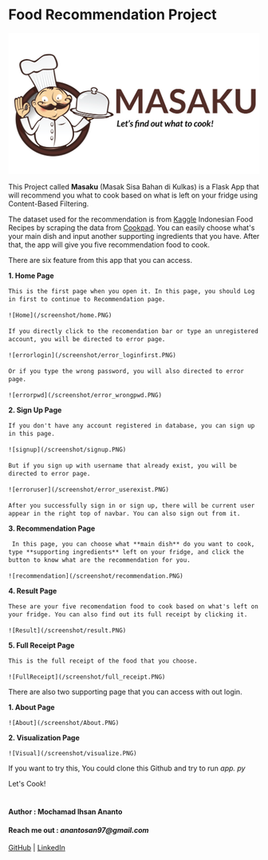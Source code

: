 # Food Recommendation Project

![MasakuLogo](/screenshot/Masaku_Logo.png)

This Project called **Masaku** (Masak Sisa Bahan di Kulkas) is a Flask App that will recommend you what to cook based on what is left on your fridge using Content-Based Filtering.

The dataset used for the recommendation is from [Kaggle](https://www.kaggle.com/canggih/indonesian-food-recipes) Indonesian Food Recipes by scraping the data from [Cookpad](https://www.cookpad.com). You can easily choose what's your main dish and input another supporting ingredients that you have. After that, the app will give you five recommendation food to cook.

There are six feature from this app that you can access.

**1. Home Page**

    This is the first page when you open it. In this page, you should Log in first to continue to Recommendation page.

    ![Home](/screenshot/home.PNG)

    If you directly click to the recomendation bar or type an unregistered account, you will be directed to error page.

    ![errorlogin](/screenshot/error_loginfirst.PNG)

    Or if you type the wrong password, you will also directed to error page.

    ![errorpwd](/screenshot/error_wrongpwd.PNG)

**2. Sign Up Page**

    If you don't have any account registered in database, you can sign up in this page.

    ![signup](/screenshot/signup.PNG)

    But if you sign up with username that already exist, you will be directed to error page.

    ![erroruser](/screenshot/error_userexist.PNG)

    After you successfully sign in or sign up, there will be current user appear in the right top of navbar. You can also sign out from it.

**3. Recommendation Page**

     In this page, you can choose what **main dish** do you want to cook, type **supporting ingredients** left on your fridge, and click the button to know what are the recommendation for you.

    ![recommendation](/screenshot/recommendation.PNG)

**4. Result Page**

    These are your five recomendation food to cook based on what's left on your fridge. You can also find out its full receipt by clicking it.

    ![Result](/screenshot/result.PNG)

**5. Full Receipt Page**
    
    This is the full receipt of the food that you choose. 

    ![FullReceipt](/screenshot/full_receipt.PNG)

There are also two supporting page that you can access with out login.

**1. About Page**

    ![About](/screenshot/About.PNG)

**2. Visualization Page**

    ![Visual](/screenshot/visualize.PNG)

If you want to try this, You could clone this Github and try to run _app. py_

Let's Cook!


#
#### Author : Mochamad Ihsan Ananto
#### Reach me out : _anantosan97@gmail.com_

[GitHub](https://github.com/anantosan)
|
[LinkedIn](https://www.linkedin.com/in/mochamad-ihsan-ananto-4a70b8123/)
